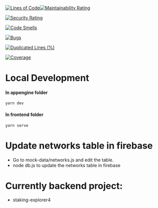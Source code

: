 [![Lines of Code](https://sonarcloud.io/api/project_badges/measure?project=potvik_staking-dashboard&metric=ncloc)](https://sonarcloud.io/dashboard?id=potvik_staking-dashboard)[![Maintainability Rating](https://sonarcloud.io/api/project_badges/measure?project=potvik_staking-dashboard&metric=sqale_rating)](https://sonarcloud.io/dashboard?id=potvik_staking-dashboard)

[![Security Rating](https://sonarcloud.io/api/project_badges/measure?project=potvik_staking-dashboard&metric=security_rating)](https://sonarcloud.io/dashboard?id=potvik_staking-dashboard)

[![Code Smells](https://sonarcloud.io/api/project_badges/measure?project=potvik_staking-dashboard&metric=code_smells)](https://sonarcloud.io/dashboard?id=potvik_staking-dashboard)

[![Bugs](https://sonarcloud.io/api/project_badges/measure?project=potvik_staking-dashboard&metric=bugs)](https://sonarcloud.io/dashboard?id=potvik_staking-dashboard)

[![Duplicated Lines (%)](https://sonarcloud.io/api/project_badges/measure?project=potvik_staking-dashboard&metric=duplicated_lines_density)](https://sonarcloud.io/dashboard?id=potvik_staking-dashboard)

[![Coverage](https://sonarcloud.io/api/project_badges/measure?project=potvik_staking-dashboard&metric=coverage)](https://sonarcloud.io/dashboard?id=potvik_staking-dashboard)


# Local Development

#### In appengine folder

```
yarn dev
```

#### In frontend folder

```
yarn serve
```


# Update networks table in firebase

- Go to mock-data/networks.js and edit the table.
- node db.js to update the networks table in firebase


# Currently backend project:
- staking-explorer4

